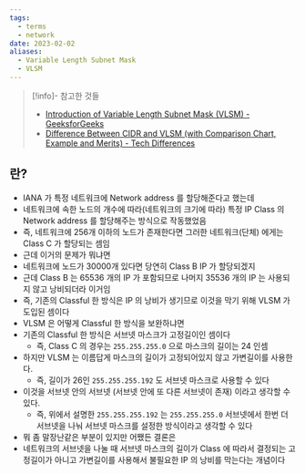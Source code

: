 ```yaml
---
tags:
  - terms
  - network
date: 2023-02-02
aliases:
  - Variable Length Subnet Mask
  - VLSM
---
```

> [!info]- 참고한 것들
> - [Introduction of Variable Length Subnet Mask (VLSM) - GeeksforGeeks](https://www.geeksforgeeks.org/introduction-of-variable-length-subnet-mask-vlsm/)
> - [Difference Between CIDR and VLSM (with Comparison Chart, Example and Merits) - Tech Differences](https://techdifferences.com/difference-between-cidr-and-vlsm.html)

## 란?

- IANA 가 특정 네트워크에 Network address 를 할당해준다고 했는데
- 네트워크에 속한 노드의 개수에 따라(네트워크의 크기에 따라) 특정 IP Class 의 Network address 를 할당해주는 방식으로 작동했었음
- 즉, 네트워크에 256개 이하의 노드가 존재한다면 그러한 네트워크(단체) 에게는 Class C 가 할당되는 셈임
- 근데 이거의 문제가 뭐냐면
- 네트워크에 노드가 30000개 있다면 당연히 Class B IP 가 할당되겠지
- 근데 Class B 는 65536 개의 IP 가 포함되므로 나머지 35536 개의 IP 는 사용되지 않고 낭비되더라 이거임
- 즉, 기존의 Classful 한 방식은 IP 의 낭비가 생기므로 이것을 막기 위해 VLSM 가 도입된 셈이다
- VLSM 은 어떻게 Classful 한 방식을 보완하냐면
- 기존의 Classful 한 방식은 서브넷 마스크가 고정길이인 셈이다
    - 즉, Class C 의 경우는 `255.255.255.0` 으로 마스크의 길이는 24 인셈
- 하지만 VLSM 는 이름답게 마스크의 길이가 고정되어있지 않고 가변길이를 사용한다.
    - 즉, 길이가 26인 `255.255.255.192` 도 서브넷 마스크로 사용할 수 있다
- 이것을 서브넷 안의 서브넷 (서브넷 안에 또 다른 서브넷이 존재) 이라고 생각할 수 있다.
    - 즉, 위에서 설명한 `255.255.255.192` 는 `255.255.255.0` 서브넷에서 한번 더 서브넷을 나눠 서브넷 마스크를 설정한 방식이라고 생각할 수 있다
- 뭐 좀 말장난같은 부분이 있지만 어쨌든 결론은
- 네트워크의 서브넷을 나눌 때 서브넷 마스크의 길이가 Class 에 따라서 결정되는 고정길이가 아니고 가변길이를 사용해서 불필요한 IP 의 낭비를 막는다는 개념이다